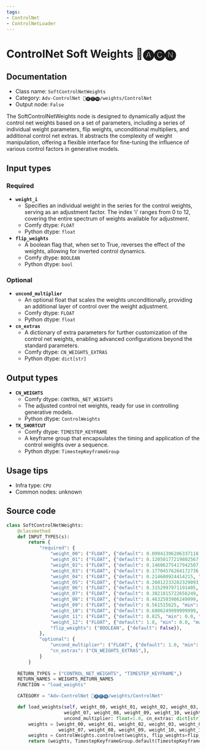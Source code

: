 ```yaml
---
tags:
- ControlNet
- ControlNetLoader
---
```


# ControlNet Soft Weights 🛂🅐🅒🅝
## Documentation
- Class name: `SoftControlNetWeights`
- Category: `Adv-ControlNet 🛂🅐🅒🅝/weights/ControlNet`
- Output node: `False`

The SoftControlNetWeights node is designed to dynamically adjust the control net weights based on a set of parameters, including a series of individual weight parameters, flip weights, unconditional multipliers, and additional control net extras. It abstracts the complexity of weight manipulation, offering a flexible interface for fine-tuning the influence of various control factors in generative models.
## Input types
### Required
- **`weight_i`**
    - Specifies an individual weight in the series for the control weights, serving as an adjustment factor. The index 'i' ranges from 0 to 12, covering the entire spectrum of weights available for adjustment.
    - Comfy dtype: `FLOAT`
    - Python dtype: `float`
- **`flip_weights`**
    - A boolean flag that, when set to True, reverses the effect of the weights, allowing for inverted control dynamics.
    - Comfy dtype: `BOOLEAN`
    - Python dtype: `bool`
### Optional
- **`uncond_multiplier`**
    - An optional float that scales the weights unconditionally, providing an additional layer of control over the weight adjustment.
    - Comfy dtype: `FLOAT`
    - Python dtype: `float`
- **`cn_extras`**
    - A dictionary of extra parameters for further customization of the control net weights, enabling advanced configurations beyond the standard parameters.
    - Comfy dtype: `CN_WEIGHTS_EXTRAS`
    - Python dtype: `dict[str]`
## Output types
- **`CN_WEIGHTS`**
    - Comfy dtype: `CONTROL_NET_WEIGHTS`
    - The adjusted control net weights, ready for use in controlling generative models.
    - Python dtype: `ControlWeights`
- **`TK_SHORTCUT`**
    - Comfy dtype: `TIMESTEP_KEYFRAME`
    - A keyframe group that encapsulates the timing and application of the control weights over a sequence.
    - Python dtype: `TimestepKeyframeGroup`
## Usage tips
- Infra type: `CPU`
- Common nodes: unknown


## Source code
```python
class SoftControlNetWeights:
    @classmethod
    def INPUT_TYPES(s):
        return {
            "required": {
                "weight_00": ("FLOAT", {"default": 0.09941396206337118, "min": 0.0, "max": 10.0, "step": 0.001}, ),
                "weight_01": ("FLOAT", {"default": 0.12050177219802567, "min": 0.0, "max": 10.0, "step": 0.001}, ),
                "weight_02": ("FLOAT", {"default": 0.14606275417942507, "min": 0.0, "max": 10.0, "step": 0.001}, ),
                "weight_03": ("FLOAT", {"default": 0.17704576264172736, "min": 0.0, "max": 10.0, "step": 0.001}, ),
                "weight_04": ("FLOAT", {"default": 0.214600924414215, "min": 0.0, "max": 10.0, "step": 0.001}, ),
                "weight_05": ("FLOAT", {"default": 0.26012233262329093, "min": 0.0, "max": 10.0, "step": 0.001}, ),
                "weight_06": ("FLOAT", {"default": 0.3152997971191405, "min": 0.0, "max": 10.0, "step": 0.001}, ),
                "weight_07": ("FLOAT", {"default": 0.3821815722656249, "min": 0.0, "max": 10.0, "step": 0.001}, ),
                "weight_08": ("FLOAT", {"default": 0.4632503906249999, "min": 0.0, "max": 10.0, "step": 0.001}, ),
                "weight_09": ("FLOAT", {"default": 0.561515625, "min": 0.0, "max": 10.0, "step": 0.001}, ),
                "weight_10": ("FLOAT", {"default": 0.6806249999999999, "min": 0.0, "max": 10.0, "step": 0.001}, ),
                "weight_11": ("FLOAT", {"default": 0.825, "min": 0.0, "max": 10.0, "step": 0.001}, ),
                "weight_12": ("FLOAT", {"default": 1.0, "min": 0.0, "max": 10.0, "step": 0.001}, ),
                "flip_weights": ("BOOLEAN", {"default": False}),
            },
            "optional": {
                "uncond_multiplier": ("FLOAT", {"default": 1.0, "min": 0.0, "max": 1.0, "step": 0.01}, ),
                "cn_extras": ("CN_WEIGHTS_EXTRAS",),
            }
        }
    
    RETURN_TYPES = ("CONTROL_NET_WEIGHTS", "TIMESTEP_KEYFRAME",)
    RETURN_NAMES = WEIGHTS_RETURN_NAMES
    FUNCTION = "load_weights"

    CATEGORY = "Adv-ControlNet 🛂🅐🅒🅝/weights/ControlNet"

    def load_weights(self, weight_00, weight_01, weight_02, weight_03, weight_04, weight_05, weight_06, 
                     weight_07, weight_08, weight_09, weight_10, weight_11, weight_12, flip_weights,
                     uncond_multiplier: float=1.0, cn_extras: dict[str]={}):
        weights = [weight_00, weight_01, weight_02, weight_03, weight_04, weight_05, weight_06, 
                   weight_07, weight_08, weight_09, weight_10, weight_11, weight_12]
        weights = ControlWeights.controlnet(weights, flip_weights=flip_weights, uncond_multiplier=uncond_multiplier, extras=cn_extras)
        return (weights, TimestepKeyframeGroup.default(TimestepKeyframe(control_weights=weights)))

```
